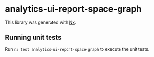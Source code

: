 # analytics-ui-report-space-graph

This library was generated with [Nx](https://nx.dev).

## Running unit tests

Run `nx test analytics-ui-report-space-graph` to execute the unit tests.
